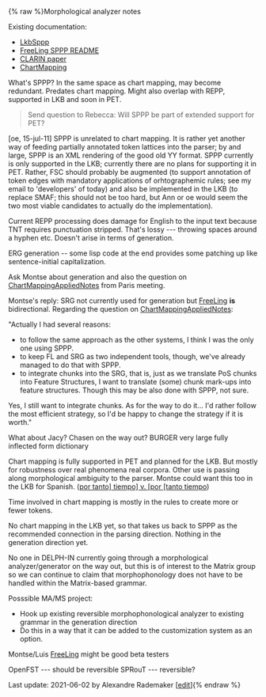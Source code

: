 {% raw %}Morphological analyzer notes

Existing documentation:

- [LkbSppp](https://blog.inductorsoftware.com/docsproto/tools/LkbSppp)
- [FreeLing SPPP README](http://svn.emmtee.net/trunk/upf/srg/freeling/README)
- [CLARIN paper](http://portal.acm.org/citation.cfm?id=1564038)
- [ChartMapping](https://blog.inductorsoftware.com/docsproto/garage/ChartMapping)

What's SPPP? In the same space as chart mapping, may become redundant.
Predates chart mapping. Might also overlap with REPP, supported in LKB
and soon in PET.

> Send question to Rebecca: Will SPPP be part of extended support for PET?


\[oe, 15-jul-11\] SPPP is unrelated to chart mapping. It is rather yet
another way of feeding partially annotated token lattices into the
parser; by and large, SPPP is an XML rendering of the good old YY
format. SPPP currently is only supported in the LKB; currently there are
no plans for supporting it in PET. Rather, FSC should probably be
augmented (to support annotation of token edges with mandatory
applications of orhtographemic rules; see my email to 'developers' of
today) and also be implemented in the LKB (to replace SMAF; this should
not be too hard, but Ann or oe would seem the two most viable candidates
to actually do the implementation).

Current REPP processing does damage for English to the input text
because TNT requires punctuation stripped. That's lossy --- throwing
spaces around a hyphen etc. Doesn't arise in terms of generation.

ERG generation -- some lisp code at the end provides some patching up
like sentence-initial capitalization.

Ask Montse about generation and also the question on
[ChartMappingAppliedNotes](https://blog.inductorsoftware.com/docsproto/summits/ChartMappingAppliedNotes) from Paris meeting.

Montse's reply: SRG not currently used for generation but
[FreeLing](/FreeLing) **is** bidirectional. Regarding the question on
[ChartMappingAppliedNotes](https://blog.inductorsoftware.com/docsproto/summits/ChartMappingAppliedNotes):

"Actually I had several reasons:

- to follow the same approach as the other systems, I think I was the
only one using SPPP.
- to keep FL and SRG as two independent tools, though, we've already
managed to do that with SPPP.
- to integrate chunks into the SRG, that is, just as we translate PoS
chunks into Feature Structures, I want to translate (some) chunk
mark-ups into feature structures. Though this may be also done with
SPPP, not sure.

Yes, I still want to integrate chunks. As for the way to do it... I'd
rather follow the most efficient strategy, so I'd be happy to change the
strategy if it is worth."

What about Jacy? Chasen on the way out? BURGER very large fully
inflected form dictionary

Chart mapping is fully supported in PET and planned for the LKB. But
mostly for robustness over real phenomena real corpora. Other use is
passing along morphological ambiguity to the parser. Montse could want
this too in the LKB for Spanish. ([por tanto\] tiempo\] v. \[por \[tanto
tiempo](/por%20tanto%5D%20tiempo%5D%20v.%20%5Bpor%20%5Btanto%20tiempo))

Time involved in chart mapping is mostly in the rules to create more or
fewer tokens.

No chart mapping in the LKB yet, so that takes us back to SPPP as the
recommended connection in the parsing direction. Nothing in the
generation direction yet.

No one in DELPH-IN currently going through a morphological
analyzer/generator on the way out, but this is of interest to the Matrix
group so we can continue to claim that morphophonology does not have to
be handled within the Matrix-based grammar.

Posssible MA/MS project:

- Hook up existing reversible morphophonological analyzer to existing
grammar in the generation direction
- Do this in a way that it can be added to the customization system as
an option.

Montse/Luis [FreeLing](/FreeLing) might be good beta testers

OpenFST --- should be reversible SPRouT --- reversible?

Last update: 2021-06-02 by Alexandre Rademaker [[edit](https://github.com/delph-in/docs/wiki/DocumentationParty/_edit)]{% endraw %}